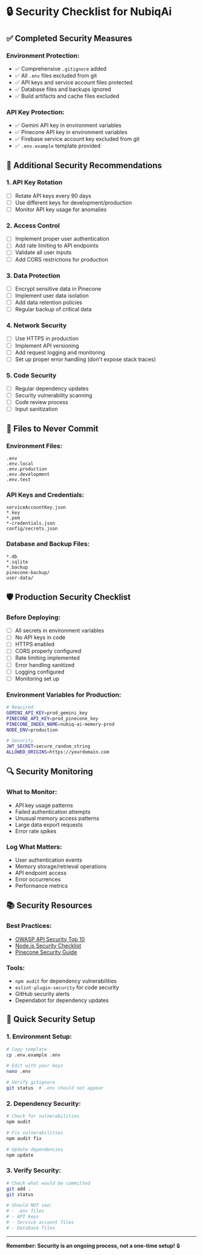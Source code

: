 # 🔒 Security Checklist for NubiqAi

## ✅ **Completed Security Measures**

### **Environment Protection:**
- ✅ Comprehensive `.gitignore` added
- ✅ All `.env` files excluded from git
- ✅ API keys and service account files protected
- ✅ Database files and backups ignored
- ✅ Build artifacts and cache files excluded

### **API Key Protection:**
- ✅ Gemini API key in environment variables
- ✅ Pinecone API key in environment variables
- ✅ Firebase service account key excluded from git
- ✅ `.env.example` template provided

## 🔧 **Additional Security Recommendations**

### **1. API Key Rotation**
- [ ] Rotate API keys every 90 days
- [ ] Use different keys for development/production
- [ ] Monitor API key usage for anomalies

### **2. Access Control**
- [ ] Implement proper user authentication
- [ ] Add rate limiting to API endpoints
- [ ] Validate all user inputs
- [ ] Add CORS restrictions for production

### **3. Data Protection**
- [ ] Encrypt sensitive data in Pinecone
- [ ] Implement user data isolation
- [ ] Add data retention policies
- [ ] Regular backup of critical data

### **4. Network Security**
- [ ] Use HTTPS in production
- [ ] Implement API versioning
- [ ] Add request logging and monitoring
- [ ] Set up proper error handling (don't expose stack traces)

### **5. Code Security**
- [ ] Regular dependency updates
- [ ] Security vulnerability scanning
- [ ] Code review process
- [ ] Input sanitization

## 🚨 **Files to Never Commit**

### **Environment Files:**
```
.env
.env.local
.env.production
.env.development
.env.test
```

### **API Keys and Credentials:**
```
serviceAccountKey.json
*.key
*.pem
*-credentials.json
config/secrets.json
```

### **Database and Backup Files:**
```
*.db
*.sqlite
*.backup
pinecone-backup/
user-data/
```

## 🛡️ **Production Security Checklist**

### **Before Deploying:**
- [ ] All secrets in environment variables
- [ ] No API keys in code
- [ ] HTTPS enabled
- [ ] CORS properly configured
- [ ] Rate limiting implemented
- [ ] Error handling sanitized
- [ ] Logging configured
- [ ] Monitoring set up

### **Environment Variables for Production:**
```bash
# Required
GEMINI_API_KEY=prod_gemini_key
PINECONE_API_KEY=prod_pinecone_key
PINECONE_INDEX_NAME=nubiq-ai-memory-prod
NODE_ENV=production

# Security
JWT_SECRET=secure_random_string
ALLOWED_ORIGINS=https://yourdomain.com
```

## 🔍 **Security Monitoring**

### **What to Monitor:**
- API key usage patterns
- Failed authentication attempts
- Unusual memory access patterns
- Large data export requests
- Error rate spikes

### **Log What Matters:**
- User authentication events
- Memory storage/retrieval operations
- API endpoint access
- Error occurrences
- Performance metrics

## 📚 **Security Resources**

### **Best Practices:**
- [OWASP API Security Top 10](https://owasp.org/www-project-api-security/)
- [Node.js Security Checklist](https://blog.risingstack.com/node-js-security-checklist/)
- [Pinecone Security Guide](https://docs.pinecone.io/docs/security)

### **Tools:**
- `npm audit` for dependency vulnerabilities
- `eslint-plugin-security` for code security
- GitHub security alerts
- Dependabot for dependency updates

## 🚀 **Quick Security Setup**

### **1. Environment Setup:**
```bash
# Copy template
cp .env.example .env

# Edit with your keys
nano .env

# Verify gitignore
git status  # .env should not appear
```

### **2. Dependency Security:**
```bash
# Check for vulnerabilities
npm audit

# Fix vulnerabilities
npm audit fix

# Update dependencies
npm update
```

### **3. Verify Security:**
```bash
# Check what would be committed
git add .
git status

# Should NOT see:
# - .env files
# - API keys
# - Service account files
# - Database files
```

---

**Remember: Security is an ongoing process, not a one-time setup!** 🔒